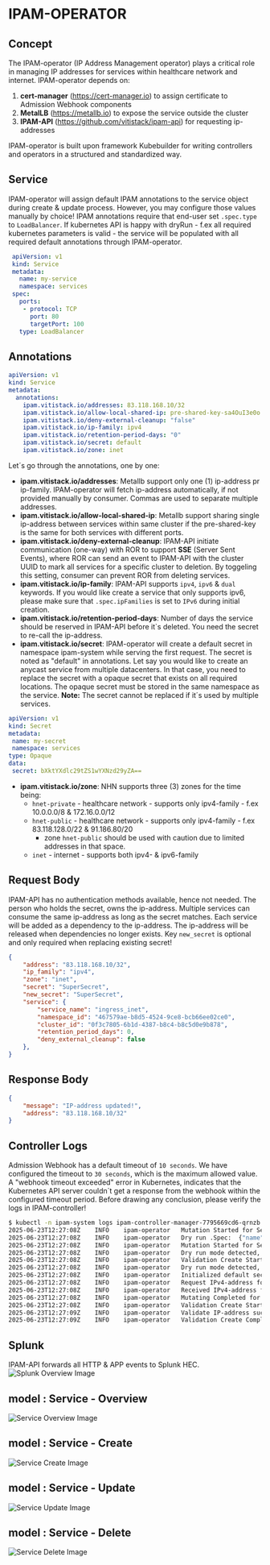 # IPAM-OPERATOR

## Concept
The IPAM-operator (IP Address Management operator) plays a critical role in managing IP addresses for services within healthcare network and internet.
IPAM-operator depends on:

1. **cert-manager** (https://cert-manager.io) to assign certificate to Admission Webhook components
2. **MetalLB** (https://metallb.io) to expose the service outside the cluster
3. **IPAM-API** (https://github.com/vitistack/ipam-api) for requesting ip-addresses

IPAM-operator is built upon framework Kubebuilder for writing controllers and operators in a structured and standardized way.

## Service
IPAM-operator will assign default IPAM annotations to the service object during create & update process. However, you may configure those values manually by choice!
IPAM annotations require that end-user set `.spec.type` to `LoadBalancer`.
If kubernetes API is happy with dryRun - f.ex all required kubernetes parameters is valid - the service will be populated with all required default annotations through IPAM-operator.
```yaml
 apiVersion: v1
 kind: Service
 metadata:
   name: my-service
   namespace: services
 spec:
   ports:
    - protocol: TCP
      port: 80
      targetPort: 100
   type: LoadBalancer
```

## Annotations
```yaml
apiVersion: v1
kind: Service
metadata:
  annotations:
    ipam.vitistack.io/addresses: 83.118.168.10/32
    ipam.vitistack.io/allow-local-shared-ip: pre-shared-key-sa4OuI3e0o
    ipam.vitistack.io/deny-external-cleanup: "false"
    ipam.vitistack.io/ip-family: ipv4
    ipam.vitistack.io/retention-period-days: "0"
    ipam.vitistack.io/secret: default
    ipam.vitistack.io/zone: inet
```
Let´s go through the annotations, one by one:

- **ipam.vitistack.io/addresses**: Metallb support only one (1) ip-address pr ip-family. IPAM-operator will fetch ip-address automatically, if not provided manually by consumer. Commas are used to separate multiple addresses.
- **ipam.vitistack.io/allow-local-shared-ip**: Metallb support sharing single ip-address between services within same cluster if the pre-shared-key is the same for both services with different ports.
- **ipam.vitistack.io/deny-external-cleanup**: IPAM-API initiate communication (one-way) with ROR to support **SSE** (Server Sent Events), where ROR can send an event to IPAM-API with the cluster UUID to mark all services for a specific cluster to deletion. By toggeling this setting, consumer can prevent ROR from deleting services.
- **ipam.vitistack.io/ip-family**: IPAM-API supports `ipv4`, `ipv6` & `dual` keywords. If you would like create a service that only supports ipv6, please make sure that `.spec.ipFamilies` is set to `IPv6` during initial creation.
- **ipam.vitistack.io/retention-period-days**: Number of days the service should be reserved in IPAM-API before it`s deleted. You need the secret to re-call the ip-address.
- **ipam.vitistack.io/secret**: IPAM-operator will create a default secret in namespace ipam-system while serving the first request. The secret is noted as "default" in annotations. Let say you would like to create an anycast service from multiple datacenters. In that case, you need to replace the secret with a opaque secret that exists on all required locations. The opaque secret must be stored in the same namespace as the service. **Note:** The secret cannot be replaced if it´s used by multiple services.
```yaml
apiVersion: v1
kind: Secret
metadata:
 name: my-secret
 namespace: services
type: Opaque
data:
 secret: bXktYXdlc29tZS1wYXNzd29yZA==
```
- **ipam.vitistack.io/zone**: NHN supports three (3) zones for the time being:
    - `hnet-private` - healthcare network - supports only ipv4-family - f.ex 10.0.0.0/8 & 172.16.0.0/12
    - `hnet-public` - healthcare network - supports only ipv4-family - f.ex 83.118.128.0/22 & 91.186.80/20
        - zone `hnet-public` should be used with caution due to limited addresses in that space.
    - `inet` - internet - supports both ipv4- & ipv6-family

## Request Body
IPAM-API has no authentication methods available, hence not needed.
The person who holds the secret, owns the ip-address. Multiple services can consume the same ip-address as long as the secret matches. Each service will be added as a dependency to the ip-address. The ip-address will be released when dependencies no longer exists.
Key `new_secret` is optional and only required when replacing existing secret!
```json
{
    "address": "83.118.168.10/32",
    "ip_family": "ipv4",
    "zone": "inet",
    "secret": "SuperSecret",
    "new_secret": "SuperSecret",
    "service": {
        "service_name": "ingress_inet",
        "namespace_id": "467579ae-b8d5-4524-9ce8-bcb66ee02ce0",
        "cluster_id": "0f3c7805-6b1d-4387-b8c4-b8c5d0e9b878",
        "retention_period_days": 0,
        "deny_external_cleanup": false
    },
}
```

## Response Body

```json
{
    "message": "IP-address updated!",
    "address": "83.118.168.10/32"
}
```

## Controller Logs
Admission Webhook has a default timeout of `10 seconds`. We have configured the timeout to `30 seconds`, which is the maximum allowed value.
A "webhook timeout exceeded" error in Kubernetes, indicates that the Kubernetes API server couldn´t get a response from the webhook within the configured timeout period. Before drawing any conclusion, please verify the logs in IPAM-controller!
```bash
$ kubectl -n ipam-system logs ipam-controller-manager-7795669cd6-qrnzb
2025-06-23T12:27:08Z    INFO    ipam-operator   Mutation Started for Service    {"name": "my-service"}
2025-06-23T12:27:08Z    INFO    ipam-operator   Dry run .Spec:  {"name": "my-service"}
2025-06-23T12:27:08Z    INFO    ipam-operator   Mutation Started for Service    {"name": "my-service"}
2025-06-23T12:27:08Z    INFO    ipam-operator   Dry run mode detected, skipping mutating for Service:   {"name": "my-service"}
2025-06-23T12:27:08Z    INFO    ipam-operator   Validation Create Started for Service   {"name": "my-service"}
2025-06-23T12:27:08Z    INFO    ipam-operator   Dry run mode detected, skipping validate create for Service:    {"name": "my-service"}
2025-06-23T12:27:08Z    INFO    ipam-operator   Initialized default secret
2025-06-23T12:27:08Z    INFO    ipam-operator   Request IPv4-address for Service:       {"name": "my-service"}
2025-06-23T12:27:08Z    INFO    ipam-operator   Received IPv4-address for Service:      {"name": "my-service", "address": "83.118.168.10"}
2025-06-23T12:27:08Z    INFO    ipam-operator   Mutating Completed for Service  {"name": "my-service"}
2025-06-23T12:27:08Z    INFO    ipam-operator   Validation Create Started for Service   {"name": "my-service"}
2025-06-23T12:27:09Z    INFO    ipam-operator   Validate IP-address succeeded!  {"name": "my-service", "ip": "83.118.168.10"}
2025-06-23T12:27:09Z    INFO    ipam-operator   Validation Create Completed for Service {"name": "my-service"}
```

## Splunk
IPAM-API forwards all HTTP & APP events to Splunk HEC.
![Splunk Overview Image](images/splunk.ipam-operator.excalidraw.png "Splunk Overview")

## model : Service - Overview
![Service Overview Image](images/overview.ipam-operator.excalidraw.png "Service Overview")

## model : Service - Create
![Service Create Image](images/create.service.ipam-operator.excalidraw.png "Service Create")

## model : Service - Update
![Service Update Image](images/update.service.ipam-operator.excalidraw.png "Service Update")

## model : Service - Delete
![Service Delete Image](images/delete.service.ipam-operator.excalidraw.png "Service Delete")